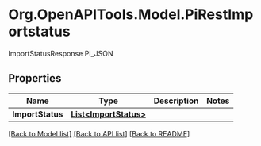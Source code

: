 # Org.OpenAPITools.Model.PiRestImportstatus
ImportStatusResponse PI_JSON

## Properties

Name | Type | Description | Notes
------------ | ------------- | ------------- | -------------
**ImportStatus** | [**List&lt;ImportStatus&gt;**](ImportStatus.md) |  | 

[[Back to Model list]](../README.md#documentation-for-models) [[Back to API list]](../README.md#documentation-for-api-endpoints) [[Back to README]](../README.md)

